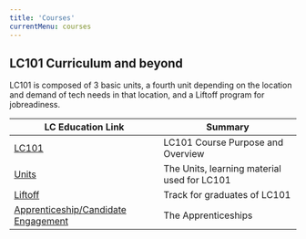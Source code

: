 ```yaml
---
title: 'Courses'
currentMenu: courses
---
```


## LC101 Curriculum and beyond

LC101 is composed of 3 basic units, a fourth unit depending on the location and demand of tech needs in that location, and a Liftoff program for jobreadiness.

 LC Education Link | Summary
|----|------------|
[LC101](../course-staff-guide/courses/lc101) | LC101 Course Purpose and Overview
[Units](../courses-staff-guide/courses/units) | The Units, learning material used for LC101
[Liftoff](../courses/liftoff) | Track for graduates of LC101
[Apprenticeship/Candidate Engagement](../courses/apprentice) | The Apprenticeships